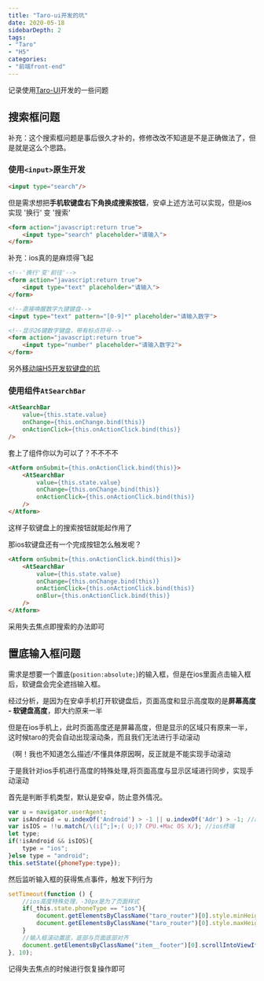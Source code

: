 ```yaml
---
title: "Taro-ui开发的坑"
date: 2020-05-18
sidebarDepth: 2
tags:
- "Taro"
- "H5"
categories:
- "前端front-end"
---
```


记录使用[Taro-UI](https://taro-ui.jd.com/#/docs/introduction)开发的一些问题
<!-- more -->

## 搜索框问题
补充：这个搜索框问题是事后很久才补的，修修改改不知道是不是正确做法了，但是就是这么个思路。
### 使用`<input>`原生开发

```html
<input type="search"/>
```

但是需求想把**手机软键盘右下角换成搜索按钮**，安卓上述方法可以实现，但是ios实现 '换行' 变 '搜索' 

```html
<form action="javascript:return true">
	<input type="search" placeholder="请输入">
</form>
```

补充：ios真的是麻烦得飞起

```html
<!--'换行'变'前往'-->
<form action="javascript:return true">
	<input type="text" placeholder="请输入">
</form>

<!--直接唤醒数字九键键盘-->
<input type="text" pattern="[0-9]*" placeholder="请输入数字">

<!--显示26键数字键盘，带有标点符号-->
<form action="javascript:return true">
	<input type="number" placeholder="请输入数字2">
</form>
```

另外[移动端H5开发软键盘的坑](https://www.cnblogs.com/ypppt/p/12846185.html)

###  使用组件`AtSearchBar`

```html
<AtSearchBar
    value={this.state.value}
    onChange={this.onChange.bind(this)}
    onActionClick={this.onActionClick.bind(this)}
/>
```

套上了组件你以为可以了？不不不不

```html
<Atform onSubmit={this.onActionClick.bind(this)}>
    <AtSearchBar
        value={this.state.value}
        onChange={this.onChange.bind(this)}
        onActionClick={this.onActionClick.bind(this)}
    />
</Atform>
```
这样子软键盘上的搜索按钮就能起作用了

那ios软键盘还有一个完成按钮怎么触发呢？

```html
<Atform onSubmit={this.onActionClick.bind(this)}>
    <AtSearchBar
        value={this.state.value}
        onChange={this.onChange.bind(this)}
        onActionClick={this.onActionClick.bind(this)}
        onBlur={this.onActionClick.bind(this)}
    />
</Atform>
```
采用失去焦点即搜索的办法即可

## 置底输入框问题
需求是想要一个置底(`position:absolute;`)的输入框，但是在ios里面点击输入框后，软键盘会完全遮挡输入框。

经过分析，是因为在安卓手机打开软键盘后，页面高度和显示高度取的是**屏幕高度 - 软键盘高度**，即大约原来一半

但是在ios手机上，此时页面高度还是屏幕高度，但是显示的区域只有原来一半，这时候taro的壳会自动出现滚动条，而且我们无法进行手动滚动

（啊！我也不知道怎么描述/不懂具体原因啊，反正就是不能实现手动滚动

于是我针对ios手机进行高度的特殊处理,将页面高度与显示区域进行同步，实现手动滚动

首先是判断手机类型，默认是安卓，防止意外情况。
```javascript
var u = navigator.userAgent;
var isAndroid = u.indexOf('Android') > -1 || u.indexOf('Adr') > -1; //android终端
var isIOS = !!u.match(/\(i[^;]+;( U;)? CPU.+Mac OS X/); //ios终端
let type;
if(!isAndroid && isIOS){
    type = "ios";
}else type = "android";
this.setState({phoneType:type});
```
然后监听输入框的获得焦点事件，触发下列行为
```javascript
setTimeout(function () {
    //ios高度特殊处理，-30px是为了页面样式
    if(_this.state.phoneType == "ios"){
        document.getElementsByClassName("taro_router")[0].style.minHeight = 'calc(50%-30px)';
        document.getElementsByClassName("taro_router")[0].style.maxHeight = 'calc(50%-30px)';
    }
    //输入框滚动置底，底部与页面底部对齐
    document.getElementsByClassName("item__footer")[0].scrollIntoViewIfNeeded(false);
}, 10);
```
记得失去焦点的时候进行恢复操作即可